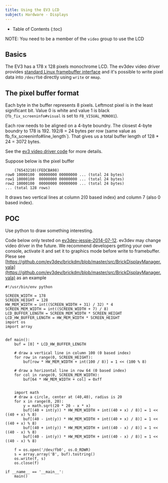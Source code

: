 ```yaml
---
title: Using the EV3 LCD
subject: Hardware - Displays
---
```


* Table of Contents
{:toc}

NOTE: You need to be a member of the `video` group to use the LCD

## Basics
The EV3 has a 178 x 128 pixels monochrome LCD. The ev3dev video driver
provides [standard Linux framebuffer interface](https://www.kernel.org/doc/Documentation/fb/api.txt)
and it's possible to write pixel data into `/dev/fb0` directly using `write`
or `mmap`.

## The pixel buffer format
Each byte in the buffer represents 8 pixels. Leftmost pixel is in the least
significant bit. Value 0 is white and value 1 is black (`fb_fix_screeninfo#visual`
is set to `FB_VISUAL_MONO01`).

Each row needs to be aligned on a 4-byte boundry. The closest 4-byte boundry to
178 is 192. 192/8 = 24 bytes per row (same value as fb_fix_screeninfo#line_length`).
That gives us a total buffer length of 128 * 24 = 3072 bytes.

See the [ev3 video driver code](https://github.com/ev3dev/ev3-kernel/blob/ev3dev-jessie/drivers/video/st7586fb.c) for more details.

Suppose below is the pixel buffer

        (76543210)(FEDCBA98)
    row0 10000100  00000000 00000000 ... (total 24 bytes)
    row1 10000100  00000000 00000000 ... (total 24 bytes)
    row2 10000100  00000000 00000000 ... (total 24 bytes)
    ... (total 128 rows)

It draws two vertical lines at column 2(0 based index) and column 7 (also 0 based index).

## POC
Use python to draw something interesting.

Code below only tested on [ev3dev-jessie-2014-07-12](https://github.com/ev3dev/ev3dev/releases/tag/ev3dev-jessie-2014-07-12). ev3dev may change video driver in the future. We recommend developers getting your own console, activate it and set it to graphics mode before write to framebuffer. Plese see [https://github.com/ev3dev/brickdm/blob/master/src/BrickDisplayManager.vala](https://github.com/ev3dev/brickdm/blob/master/src/BrickDisplayManager.vala) as an example

    #!/usr/bin/env python
    
    SCREEN_WIDTH = 178
    SCREEN_HEIGHT = 128
    HW_MEM_WIDTH = int((SCREEN_WIDTH + 31) / 32) * 4
    SCREEN_MEM_WIDTH = int((SCREEN_WIDTH + 7) / 8)
    LCD_BUFFER_LENGTH = SCREEN_MEM_WIDTH * SCREEN_HEIGHT
    LCD_HW_BUFFER_LENGTH = HW_MEM_WIDTH * SCREEN_HEIGHT
    import os
    import array
    
    
    def main():
        buf = [0] * LCD_HW_BUFFER_LENGTH
    
        # draw a vertical line in column 100 (0 based index)
        for row in range(0, SCREEN_HEIGHT):
            buf[row * HW_MEM_WIDTH + int(100 / 8)] = 1 << (100 % 8)
    
        # draw a horizontal line in row 64 (0 based index)
        for col in range(0, SCREEN_MEM_WIDTH):
            buf[64 * HW_MEM_WIDTH + col] = 0xff
    
    
        import math
        # draw a circle, center at (40,40), radius is 20
        for x in range(0, 20):
            y = math.sqrt(20 * 20 - x * x)
            buf[(40 + int(y)) * HW_MEM_WIDTH + int((40 + x) / 8)] = 1 << ((40 + x) % 8)
            buf[(40 - int(y)) * HW_MEM_WIDTH + int((40 + x) / 8)] = 1 << ((40 + x) % 8)
            buf[(40 + int(y)) * HW_MEM_WIDTH + int((40 - x) / 8)] = 1 << ((40 - x) % 8)
            buf[(40 - int(y)) * HW_MEM_WIDTH + int((40 - x) / 8)] = 1 << ((40 - x) % 8)
    
        f = os.open('/dev/fb0', os.O_RDWR)
        s = array.array('B', buf).tostring()
        os.write(f, s)
        os.close(f)
    
    if __name__ == '__main__':
        main()

